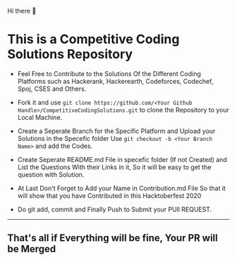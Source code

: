 Hi there 👋

# This is a Competitive Coding Solutions Repository

-  Feel Free to Contribute to the Solutions Of the Different Coding Platforms such as Hackerank, Hackerearth, Codeforces, Codechef, Spoj, CSES and Others. 

-  Fork it and use `git clone https://github.com/<Your Github Handle>/CompetitiveCodingSolutions.git` to clone the Repository to your Local Machine.

-  Create a Seperate Branch for the Specific Platform and Upload your Solutions in the Specefic folder Use `git checkout -b <Your Branch Name>` and add the Codes.

-  Create Seperate README.md File in specefic folder (If not Created) and List the Questions With their Links in it, So it will be easy to get the question with Solution.

-  At Last Don't Forget to Add your Name in Contribution.md File So that it will show that you have Contributed in this Hacktoberfest 2020

-  Do git add, commit and Finally Push to Submit your PUll REQUEST.
---
## That's all if Everything will be fine, Your PR will be Merged

